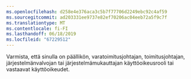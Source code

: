 ```yaml
---
ms.openlocfilehash: d258e4e376aca3c5b7f77706d2249ebc92c4af59
ms.sourcegitcommit: ad203331ee9737e82ef70206ac04eeb72a5f9c7f
ms.translationtype: MT
ms.contentlocale: fi-FI
ms.lasthandoff: 06/18/2019
ms.locfileid: "67229512"
---
```

Varmista, että sinulla on päällikön, varatoimitusjohtajan, toimitusjohtajan, järjestelmänvalvojan tai järjestelmämukauttajan käyttöoikeusrooli tai vastaavat käyttöoikeudet.